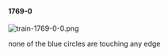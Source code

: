 #### 1769-0
![train-1769-0-0.png](https://github.com/lil-lab/nlvr/raw/master/nlvr/train/images/18/train-1769-0-0.png "train-1769-0-0.png")

none of the blue circles are touching any edge